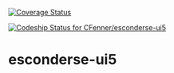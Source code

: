 [![Coverage Status](https://coveralls.io/repos/CFenner/esconderse-ui5/badge.svg)](https://coveralls.io/r/CFenner/esconderse-ui5)

[ ![Codeship Status for CFenner/esconderse-ui5](https://codeship.com/projects/94da4010-f7fc-0132-4c9f-1acddace6d87/status?branch=master)](https://codeship.com/projects/86489)

# esconderse-ui5
